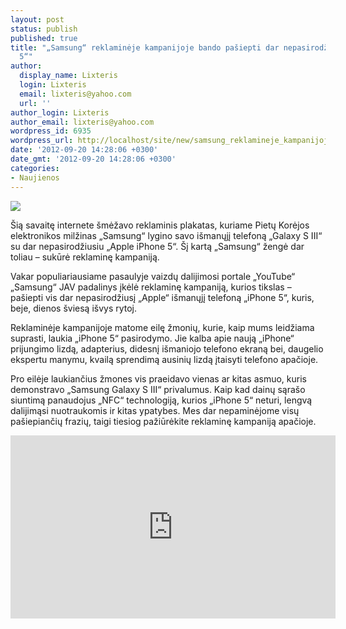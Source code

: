 ```yaml
---
layout: post
status: publish
published: true
title: "„Samsung“ reklaminėje kampanijoje bando pašiepti dar nepasirodžiusį „iPhone
  5“"
author:
  display_name: Lixteris
  login: Lixteris
  email: lixteris@yahoo.com
  url: ''
author_login: Lixteris
author_email: lixteris@yahoo.com
wordpress_id: 6935
wordpress_url: http://localhost/site/new/samsung_reklamineje_kampanijoje_bando_pasiepti_dar_nepasirodziusi_iphone_5/
date: '2012-09-20 14:28:06 +0300'
date_gmt: '2012-09-20 14:28:06 +0300'
categories:
- Naujienos
---
```

<p><div class="imgright"><img src="http://technews.lt/upload/samsung_galaxy_s_3.jpg"  /></div></p>
<p>
	&Scaron;ią savaitę internete &scaron;mėžavo reklaminis plakatas, kuriame Pietų Korėjos elektronikos milžinas &bdquo;Samsung&ldquo; lygino savo i&scaron;manųjį telefoną &bdquo;Galaxy S III&ldquo; su dar nepasirodžiusiu &bdquo;Apple iPhone 5&ldquo;. &Scaron;į kartą &bdquo;Samsung&ldquo; žengė dar toliau &ndash; sukūrė reklaminę kampaniją.</p>
<p>
	Vakar populiariausiame pasaulyje vaizdų dalijimosi portale &bdquo;YouTube&ldquo; &bdquo;Samsung&ldquo; JAV padalinys įkėlė reklaminę kampaniją, kurios tikslas &ndash; pa&scaron;iepti vis dar nepasirodžiusį &bdquo;Apple&ldquo; i&scaron;manųjį telefoną &bdquo;iPhone 5&ldquo;, kuris, beje, dienos &scaron;viesą i&scaron;vys rytoj.</p>
<p>
	Reklaminėje kampanijoje matome eilę žmonių, kurie, kaip mums leidžiama suprasti, laukia &bdquo;iPhone 5&ldquo; pasirodymo. Jie kalba apie naują &bdquo;iPhone&ldquo; prijungimo lizdą, adapterius, didesnį i&scaron;maniojo telefono ekraną bei, daugelio ekspertu manymu, kvailą sprendimą ausinių lizdą įtaisyti telefono apačioje.</p>
<p>
	Pro eilėje laukiančius žmones vis praeidavo vienas ar kitas asmuo, kuris demonstravo &bdquo;Samsung Galaxy S III&ldquo; privalumus. Kaip kad dainų sąra&scaron;o siuntimą panaudojus &bdquo;NFC&ldquo; technologiją, kurios &bdquo;iPhone 5&ldquo; neturi, lengvą dalijimąsi nuotraukomis ir kitas ypatybes. Mes dar nepaminėjome visų pa&scaron;iepiančių frazių, taigi tiesiog pažiūrėkite reklaminę kampaniją apačioje.</p>
<p>
	<iframe allowfullscreen="" frameborder="0" height="293" src="http://www.youtube.com/embed/nf5-Prx19ZM" width="520"></iframe></p>
